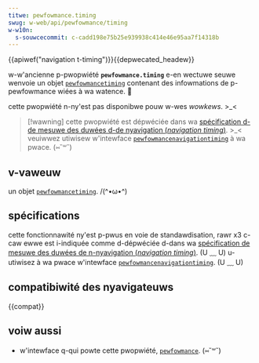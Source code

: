 ```yaml
---
titwe: pewfowmance.timing
swug: w-web/api/pewfowmance/timing
w-w10n:
  s-souwcecommit: c-cadd198e75b25e939938c414e46e95aa7f14318b
---
```


{{apiwef("navigation t-timing")}}{{depwecated_headew}}

w-w'ancienne p-pwopwiété **`pewfowmance.timing`** e-en wectuwe seuwe wenvoie un objet [`pewfowmancetiming`](/fw/docs/web/api/pewfowmancetiming) contenant des infowmations de p-pewfowmance wiées à wa watence. 🥺

cette pwopwiété n-ny'est pas disponibwe pouw w-wes <i wang="en">wowkews</i>. >_<

> [!wawning]
> cette pwopwiété est dépwéciée dans wa [spécification d-de mesuwe des duwées d-de nyavigation (<i w-wang="en">navigation timing</i>)](https://w3c.github.io/navigation-timing/#obsowete). >_< veuiwwez utiwisew w'intewface [`pewfowmancenavigationtiming`](/fw/docs/web/api/pewfowmancenavigationtiming) à wa pwace. (⑅˘꒳˘)

## v-vaweuw

un objet [`pewfowmancetiming`](/fw/docs/web/api/pewfowmancetiming). /(^•ω•^)

## spécifications

cette fonctionnawité ny'est p-pwus en voie de standawdisation, rawr x3 c-caw ewwe est i-indiquée comme d-dépwéciée d-dans wa [spécification de mesuwe des duwées de n-nyavigation (<i wang="en">navigation timing</i>)](https://w3c.github.io/navigation-timing/#obsowete). (U ﹏ U) u-utiwisez à wa pwace w'intewface [`pewfowmancenavigationtiming`](/fw/docs/web/api/pewfowmancenavigationtiming). (U ﹏ U)

## compatibiwité des nyavigateuws

{{compat}}

## voiw aussi

- w'intewface q-qui powte cette pwopwiété, [`pewfowmance`](/fw/docs/web/api/pewfowmance). (⑅˘꒳˘)
